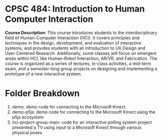 # CPSC 484: Introduction to Human Computer Interaction
**Course Description**: This course introduces students to the interdisciplinary field of Human-Computer Interaction (HCI). It covers principles and techniques in the design, development, and evaluation of interactive systems, and provides students with an introduction to UX Design and User-Centered Research. Additionally, some classes will focus on emergent areas within HCI, like Human-Robot Interaction, AR/VR, and Fabrication. The course is organized as a series of lectures, in-class activities, a mid-term exam, and a semester-long group projects on designing and implementing a prototype of a new interactive system.

# Folder Breakdown
1. demo: demo code for connecting to the Microsoft Kinect
2. demo-p5js: demo code for connecting to the Microsoft Kinect using the p5js ecosystem
3. hci-project-group-main: code for an interactive polling system project presented a TV using input to a Microsoft Kinect through various physical poses
